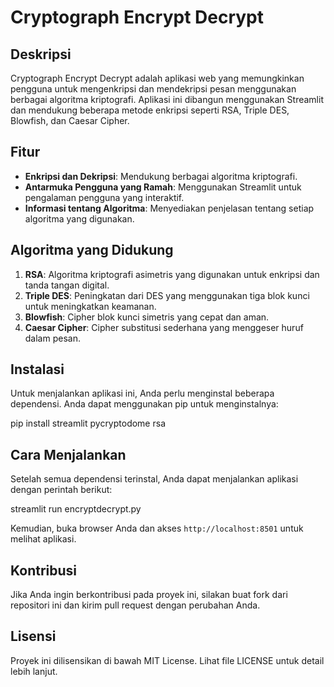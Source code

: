 # Cryptograph Encrypt Decrypt

## Deskripsi
Cryptograph Encrypt Decrypt adalah aplikasi web yang memungkinkan pengguna untuk mengenkripsi dan mendekripsi pesan menggunakan berbagai algoritma kriptografi. Aplikasi ini dibangun menggunakan Streamlit dan mendukung beberapa metode enkripsi seperti RSA, Triple DES, Blowfish, dan Caesar Cipher.

## Fitur
- **Enkripsi dan Dekripsi**: Mendukung berbagai algoritma kriptografi.
- **Antarmuka Pengguna yang Ramah**: Menggunakan Streamlit untuk pengalaman pengguna yang interaktif.
- **Informasi tentang Algoritma**: Menyediakan penjelasan tentang setiap algoritma yang digunakan.

## Algoritma yang Didukung
1. **RSA**: Algoritma kriptografi asimetris yang digunakan untuk enkripsi dan tanda tangan digital.
2. **Triple DES**: Peningkatan dari DES yang menggunakan tiga blok kunci untuk meningkatkan keamanan.
3. **Blowfish**: Cipher blok kunci simetris yang cepat dan aman.
4. **Caesar Cipher**: Cipher substitusi sederhana yang menggeser huruf dalam pesan.

## Instalasi
Untuk menjalankan aplikasi ini, Anda perlu menginstal beberapa dependensi. Anda dapat menggunakan pip untuk menginstalnya:

pip install streamlit pycryptodome rsa


## Cara Menjalankan
Setelah semua dependensi terinstal, Anda dapat menjalankan aplikasi dengan perintah berikut:

streamlit run encryptdecrypt.py

Kemudian, buka browser Anda dan akses `http://localhost:8501` untuk melihat aplikasi.

## Kontribusi
Jika Anda ingin berkontribusi pada proyek ini, silakan buat fork dari repositori ini dan kirim pull request dengan perubahan Anda.

## Lisensi
Proyek ini dilisensikan di bawah MIT License. Lihat file LICENSE untuk detail lebih lanjut.
